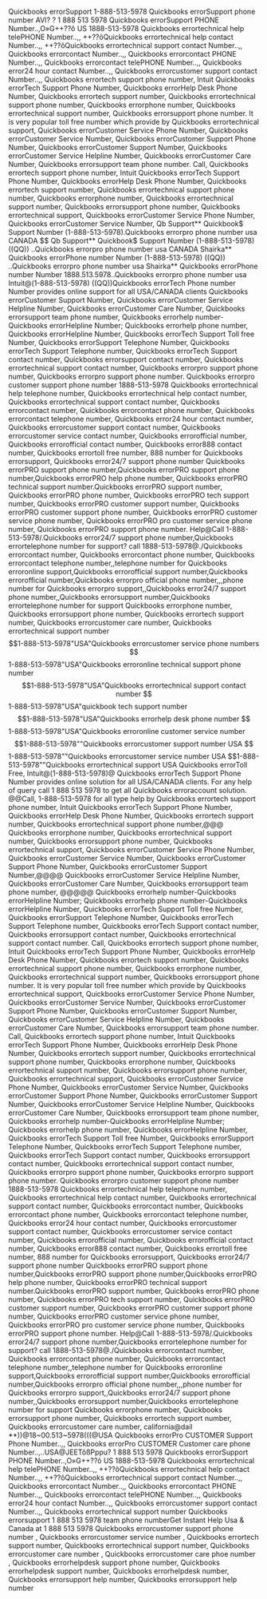 Quickbooks errorSupport 1-888-513-5978 Quickbooks errorSupport phone number AVI? ?  1 888 513 5978 Quickbooks errorSupport PHONE Number..,O»G++??ô US 1888-513-5978 Quickbooks errortechnical help telePHONE Number..,, ++??ôQuickbooks errortechnical help contact Number..,, ++??ôQuickbooks errortechnical support contact Number..,, Quickbooks errorcontact Number..,, Quickbooks errorcontact PHONE Number..,, Quickbooks errorcontact telePHONE Number..,, Quickbooks error24 hour contact Number..,, Quickbooks errorcustomer support contact Number..,, Quickbooks errortech support phone number, Intuit Quickbooks errorTech Support Phone Number, Quickbooks errorHelp Desk Phone Number, Quickbooks errortech support number, Quickbooks errortechnical support phone number, Quickbooks errorphone number, Quickbooks errortechnical support number, Quickbooks errorsupport phone number. It is very popular toll free number which provide by Quickbooks errortechnical support, Quickbooks errorCustomer Service Phone Number, Quickbooks errorCustomer Service Number, Quickbooks errorCustomer Support Phone Number, Quickbooks errorCustomer Support Number, Quickbooks errorCustomer Service Helpline Number, Quickbooks errorCustomer Care Number, Quickbooks errorsupport team phone number. Call, Quickbooks errortech support phone number, Intuit Quickbooks errorTech Support Phone Number, Quickbooks errorHelp Desk Phone Number, Quickbooks errortech support number, Quickbooks errortechnical support phone number, Quickbooks errorphone number, Quickbooks errortechnical support number, Quickbooks errorsupport phone number, Quickbooks errortechnical support, Quickbooks errorCustomer Service Phone Number, Quickbooks errorCustomer Service Number, Qb Support** Quickbook$ Support Number (1-888-513-5978).Quickbooks errorpro phone number usa CANADA $$ Qb Support** Quickbook$ Support Number (1-888-513-5978) ((QQ)) ..Quickbooks errorpro phone number usa CANADA Shairka** Quickbooks errorPhone number Number (1-888-513-5978) ((QQ)) ..Quickbooks errorpro phone number usa Shairka** Quickbooks errorPhone number Number 1888.513.5978..Quickbooks errorpro phone number usa Intuit@(1-888-513-5978) ((QQ))Quickbooks errorTech Phone number Number provides online support for all USA/CANADA clients  Quickbooks errorCustomer Support Number, Quickbooks errorCustomer Service Helpline Number, Quickbooks errorCustomer Care Number, Quickbooks errorsupport team phone number, Quickbooks errorhelp number-Quickbooks errorHelpline Number; Quickbooks errorhelp phone number, Quickbooks errorHelpline Number, Quickbooks errorTech Support Toll free Number, Quickbooks errorSupport Telephone Number, Quickbooks errorTech Support Telephone number, Quickbooks errorTech Support contact number, Quickbooks errorsupport contact number, Quickbooks errortechnical support contact number, Quickbooks errorpro support phone number, Quickbooks errorpro support phone number. Quickbooks errorpro customer support phone number 1888-513-5978 Quickbooks errortechnical help telephone number, Quickbooks errortechnical help contact number, Quickbooks errortechnical support contact number, Quickbooks errorcontact number, Quickbooks errorcontact phone number, Quickbooks errorcontact telephone number, Quickbooks error24 hour contact number, Quickbooks errorcustomer support contact number, Quickbooks errorcustomer service contact number, Quickbooks errorofficial number, Quickbooks errorofficial contact number, Quickbooks error888 contact number, Quickbooks errortoll free number, 888 number for Quickbooks errorsupport, Quickbooks error24/7 support phone number Quickbooks errorPRO support phone number,Quickbooks errorPRO support phone number,Quickbooks errorPRO help phone number, Quickbooks errorPRO technical support number.Quickbooks errorPRO support number, Quickbooks errorPRO phone number, Quickbooks errorPRO tech support number, Quickbooks errorPRO customer support number, Quickbooks errorPRO customer support phone number, Quickbooks errorPRO customer service phone number, Quickbooks errorPRO pro customer service phone number, Quickbooks errorPRO support phone number. Help@Call 1-888-513-5978/.Quickbooks error24/7 support phone number,Quickbooks errortelephone number for support? call 1888-513-5978@./Quickbooks errorcontact number, Quickbooks errorcontact phone number, Quickbooks errorcontact telephone number,,telephone number for Quickbooks erroronline support,Quickbooks errorofficial support number,Quickbooks errorofficial number,Quickbooks errorpro official phone number,,,phone number for Quickbooks errorpro support,,Quickbooks error24/7 support phone number,,Quickbooks errorsupport number,Quickbooks errortelephone number for support Quickbooks errorphone number, Quickbooks errorsupport phone number, Quickbooks errortech support number, Quickbooks errorcustomer care number, Quickbooks errortechnical support number $$1-888-513-5978"USA"Quickbooks errorcustomer service phone numbers $$1-888-513-5978"USA"Quickbooks erroronline technical support phone number $$1-888-513-5978"USA"Quickbooks errortechnical support contact number $$1-888-513-5978"USA"quickbook tech support number $$1-888-513-5978"USA"Quickbooks errorhelp desk phone number $$1-888-513-5978"USA"Quickbooks erroronline customer service number $$1-888-513-5978""Quickbooks errorcustomer support number USA $$1-888-513-5978""Quickbooks errorcustomer service number USA $$1-888-513-5978""Quickbooks errortechnical support USA Quickbooks errorToll Free, Intuit@(1-888-513-5978)@ Quickbooks errorTech Support Phone Number provides online solution for all USA/CANADA clients. For any help of query call 1 888 513 5978 to get all Quickbooks erroraccount solution. @@Call, 1-888-513-5978 for all type help by Quickbooks errortech support phone number, Intuit Quickbooks errorTech Support Phone Number, Quickbooks errorHelp Desk Phone Number, Quickbooks errortech support number, Quickbooks errortechnical support phone number,@@@ Quickbooks errorphone number, Quickbooks errortechnical support number, Quickbooks errorsupport phone number, Quickbooks errortechnical support, Quickbooks errorCustomer Service Phone Number, Quickbooks errorCustomer Service Number, Quickbooks errorCustomer Support Phone Number, Quickbooks errorCustomer Support Number,@@@@ Quickbooks errorCustomer Service Helpline Number, Quickbooks errorCustomer Care Number, Quickbooks errorsupport team phone number, @@@@@ Quickbooks errorhelp number-Quickbooks errorHelpline Number; Quickbooks errorhelp phone number-Quickbooks errorHelpline Number, Quickbooks errorTech Support Toll free Number, Quickbooks errorSupport Telephone Number, Quickbooks errorTech Support Telephone number, Quickbooks errorTech Support contact number, Quickbooks errorsupport contact number, Quickbooks errortechnical support contact number. Call, Quickbooks errortech support phone number, Intuit Quickbooks errorTech Support Phone Number, Quickbooks errorHelp Desk Phone Number, Quickbooks errortech support number, Quickbooks errortechnical support phone number, Quickbooks errorphone number, Quickbooks errortechnical support number, Quickbooks errorsupport phone number. It is very popular toll free number which provide by Quickbooks errortechnical support, Quickbooks errorCustomer Service Phone Number, Quickbooks errorCustomer Service Number, Quickbooks errorCustomer Support Phone Number, Quickbooks errorCustomer Support Number, Quickbooks errorCustomer Service Helpline Number, Quickbooks errorCustomer Care Number, Quickbooks errorsupport team phone number. Call, Quickbooks errortech support phone number, Intuit Quickbooks errorTech Support Phone Number, Quickbooks errorHelp Desk Phone Number, Quickbooks errortech support number, Quickbooks errortechnical support phone number, Quickbooks errorphone number, Quickbooks errortechnical support number, Quickbooks errorsupport phone number, Quickbooks errortechnical support, Quickbooks errorCustomer Service Phone Number, Quickbooks errorCustomer Service Number, Quickbooks errorCustomer Support Phone Number, Quickbooks errorCustomer Support Number, Quickbooks errorCustomer Service Helpline Number, Quickbooks errorCustomer Care Number, Quickbooks errorsupport team phone number, Quickbooks errorhelp number-Quickbooks errorHelpline Number; Quickbooks errorhelp phone number, Quickbooks errorHelpline Number, Quickbooks errorTech Support Toll free Number, Quickbooks errorSupport Telephone Number, Quickbooks errorTech Support Telephone number, Quickbooks errorTech Support contact number, Quickbooks errorsupport contact number, Quickbooks errortechnical support contact number, Quickbooks errorpro support phone number, Quickbooks errorpro support phone number. Quickbooks errorpro customer support phone number 1888-513-5978 Quickbooks errortechnical help telephone number, Quickbooks errortechnical help contact number, Quickbooks errortechnical support contact number, Quickbooks errorcontact number, Quickbooks errorcontact phone number, Quickbooks errorcontact telephone number, Quickbooks error24 hour contact number, Quickbooks errorcustomer support contact number, Quickbooks errorcustomer service contact number, Quickbooks errorofficial number, Quickbooks errorofficial contact number, Quickbooks error888 contact number, Quickbooks errortoll free number, 888 number for Quickbooks errorsupport, Quickbooks error24/7 support phone number Quickbooks errorPRO support phone number,Quickbooks errorPRO support phone number,Quickbooks errorPRO help phone number, Quickbooks errorPRO technical support number.Quickbooks errorPRO support number, Quickbooks errorPRO phone number, Quickbooks errorPRO tech support number, Quickbooks errorPRO customer support number, Quickbooks errorPRO customer support phone number, Quickbooks errorPRO customer service phone number, Quickbooks errorPRO pro customer service phone number, Quickbooks errorPRO support phone number. Help@Call 1-888-513-5978/.Quickbooks error24/7 support phone number,Quickbooks errortelephone number for support? call 1888-513-5978@./Quickbooks errorcontact number, Quickbooks errorcontact phone number, Quickbooks errorcontact telephone number,,telephone number for Quickbooks erroronline support,Quickbooks errorofficial support number,Quickbooks errorofficial number,Quickbooks errorpro official phone number,,,phone number for Quickbooks errorpro support,,Quickbooks error24/7 support phone number,,Quickbooks errorsupport number,Quickbooks errortelephone number for support Quickbooks errorphone number, Quickbooks errorsupport phone number, Quickbooks errortech support number, Quickbooks errorcustomer care number, california@dail **))@18~00.513~5978(((@USA Quickbooks errorPro CUSTOMER Support Phone Number..,, Quickbooks errorPro CUSTOMER Customer care phone Number..,..USA@JEETôßPppu? 1 888 513 5978 Quickbooks errorSupport PHONE Number..,O»G++??ô US 1888-513-5978 Quickbooks errortechnical help telePHONE Number..,, ++??ôQuickbooks errortechnical help contact Number..,, ++??ôQuickbooks errortechnical support contact Number..,, Quickbooks errorcontact Number..,, Quickbooks errorcontact PHONE Number..,, Quickbooks errorcontact telePHONE Number..,, Quickbooks error24 hour contact Number..,, Quickbooks errorcustomer support contact Number..,, Quickbooks errortechnical support number Quickbooks errorsupport 1 888 513 5978 team phone numberGet Instant Help Usa & Canada at 1 888 513 5978 Quickbooks errorcustomer support phone number , Quickbooks errorcustomer service number , Quickbooks errortech support number, Quickbooks errortechnical support number, Quickbooks errorcustomer care number , Quickbooks errorcustomer care phoe number , Quickbooks errorhelpdesk support phone number, Quickbooks errorhelpdesk support number, Quickbooks errorhelpdesk number, Quickbooks errorsupport help number, Quickbooks errorsupport help number